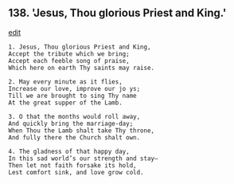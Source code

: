 
## 138.  'Jesus, Thou glorious Priest and King.'
[edit](https://docs.google.com/document/d/1quJapjMTQows2Opq8VIGDr8lm4j32mG1/edit?mode=html)



    1. Jesus, Thou glorious Priest and King,
    Accept the tribute which we bring;
    Accept each feeble song of praise,
    Which here on earth Thy saints may raise.

    2. May every minute as it flies,
    Increase our love, improve our jo ys;
    Till we are brought to sing Thy name 
    At the great supper of the Lamb.

    3. O that the months would roll away,
    And quickly bring the marriage-day;
    When Thou the Lamb shalt take Thy throne, 
    And fully there the Church shalt own.

    4. The gladness of that happy day,
    In this sad world’s our strength and stay— 
    Then let not faith forsake its hold,
    Lest comfort sink, and love grow cold.
